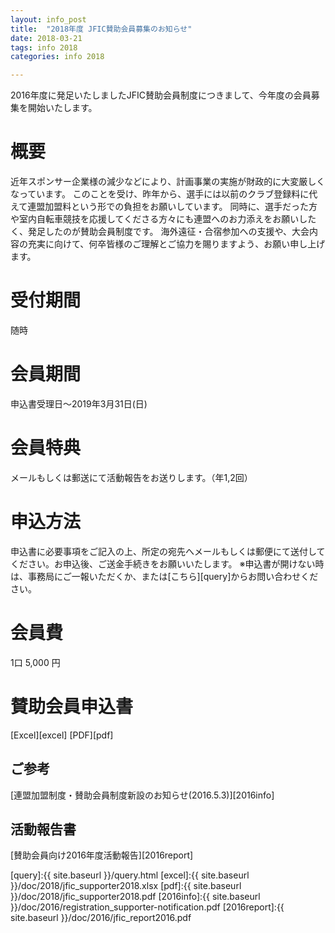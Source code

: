 ```yaml
---
layout: info_post
title:  "2018年度 JFIC賛助会員募集のお知らせ"
date: 2018-03-21
tags: info 2018
categories: info 2018

---
```


2016年度に発足いたしましたJFIC賛助会員制度につきまして、今年度の会員募集を開始いたします。

# 概要

近年スポンサー企業様の減少などにより、計画事業の実施が財政的に大変厳しくなっています。
このことを受け、昨年から、選手には以前のクラブ登録料に代えて連盟加盟料という形での負担をお願いしています。
同時に、選手だった方や室内自転車競技を応援してくださる方々にも連盟へのお力添えをお願いしたく、発足したのが賛助会員制度です。
海外遠征・合宿参加への支援や、大会内容の充実に向けて、何卒皆様のご理解とご協力を賜りますよう、お願い申し上げます。

# 受付期間
随時

# 会員期間
申込書受理日〜2019年3月31日(日)

# 会員特典
メールもしくは郵送にて活動報告をお送りします。（年1,2回）

# 申込方法

申込書に必要事項をご記入の上、所定の宛先へメールもしくは郵便にて送付してください。お申込後、ご送金手続きをお願いいたします。
※申込書が開けない時は、事務局にご一報いただくか、または[こちら][query]からお問い合わせください。

# 会員費
1口 5,000 円

# 賛助会員申込書

[Excel][excel] [PDF][pdf]


## ご参考
[連盟加盟制度・賛助会員制度新設のお知らせ(2016.5.3)][2016info]

## 活動報告書
[賛助会員向け2016年度活動報告][2016report]


[query]:{{ site.baseurl }}/query.html
[excel]:{{ site.baseurl }}/doc/2018/jfic_supporter2018.xlsx
[pdf]:{{ site.baseurl }}/doc/2018/jfic_supporter2018.pdf
[2016info]:{{ site.baseurl }}/doc/2016/registration_supporter-notification.pdf
[2016report]:{{ site.baseurl }}/doc/2016/jfic_report2016.pdf
